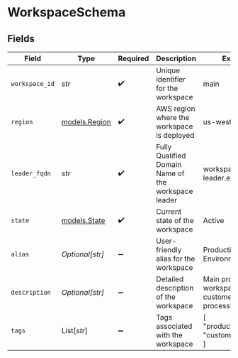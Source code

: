 # WorkspaceSchema


## Fields

| Field                                                  | Type                                                   | Required                                               | Description                                            | Example                                                |
| ------------------------------------------------------ | ------------------------------------------------------ | ------------------------------------------------------ | ------------------------------------------------------ | ------------------------------------------------------ |
| `workspace_id`                                         | *str*                                                  | :heavy_check_mark:                                     | Unique identifier for the workspace                    | main                                                   |
| `region`                                               | [models.Region](../models/region.md)                   | :heavy_check_mark:                                     | AWS region where the workspace is deployed             | us-west-2                                              |
| `leader_fqdn`                                          | *str*                                                  | :heavy_check_mark:                                     | Fully Qualified Domain Name of the workspace leader    | workspace-leader.example.com                           |
| `state`                                                | [models.State](../models/state.md)                     | :heavy_check_mark:                                     | Current state of the workspace                         | Active                                                 |
| `alias`                                                | *Optional[str]*                                        | :heavy_minus_sign:                                     | User-friendly alias for the workspace                  | Production Environment                                 |
| `description`                                          | *Optional[str]*                                        | :heavy_minus_sign:                                     | Detailed description of the workspace                  | Main production workspace for customer data processing |
| `tags`                                                 | List[*str*]                                            | :heavy_minus_sign:                                     | Tags associated with the workspace                     | [<br/>"production",<br/>"customer-data"<br/>]          |